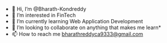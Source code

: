 - 👋 Hi, I’m @Bharath-Kondreddy
- 👀 I’m interested in FinTech
- 🌱 I’m currently learning Web Application Development
- 💞️ I’m looking to collaborate on anything that makes me  learn*
- 📫 How to reach me bharathreddyca9333@gmail.com

<!---
Bharath-Kondreddy/Bharath-Kondreddy is a ✨ special ✨ repository because its `README.md` (this file) appears on your GitHub profile.
You can click the Preview link to take a look at your changes.
--->
